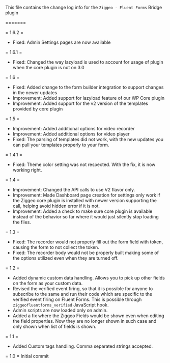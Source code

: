 This file contains the change log info for the `Ziggeo - Fluent Forms` Bridge plugin


=======

= 1.6.2 =
* Fixed: Admin Settings pages are now available

= 1.6.1 =
* Fixed: Changed the way lazyload is used to account for usage of plugin when the core plugin is not on 3.0

= 1.6 =
* Fixed: Added change to the form builder integration to support changes in the newer updates
* Improvement: Added support for lazyload feature of our WP Core plugin
* Improvement: Added support for the v2 version of the templates provided by core plugin

= 1.5 =
* Improvement: Added additional options for video recorder
* Improvement: Added additional options for video player
* Fixed: The parsing of templates did not work, with the new updates you can pull your templates properly to your form.

= 1.4.1 =
* Fixed: Theme color setting was not respected. With the fix, it is now working right.

= 1.4 =
* Improvement: Changed the API calls to use V2 flavor only.
* Improvement: Made Dashboard page creation for settings only work if the Ziggeo core plugin is installed with newer version supporting the call, helping avoid hidden error if it is not.
* Improvement: Added a check to make sure core plugin is available instead of the behavior so far where it would just silently stop loading the files.

= 1.3 =
* Fixed: The recorder would not properly fill out the form field with token, causing the form to not collect the token.
* Fixed: The recorder body would not be properly built making some of the options utilized even when they are turned off.

= 1.2 =
* Added dynamic custom data handling. Allows you to pick up other fields on the form as your custom data.
* Revised the verified event firing, so that it is possible for anyone to subscribe to the same and run their code which are specific to the verified event firing on Fluent Forms. This is possible through `ziggeofluentforms_verified` JavaScript hook.
* Admin scripts are now loaded only on admin.
* Added a fix where the Ziggeo Fields would be shown even when editing the field properties. Now they are no longer shown in such case and only shown when list of fields is shown.

= 1.1 =
* Added Custom tags handling. Comma separated strings accepted.

= 1.0 =
Initial commit